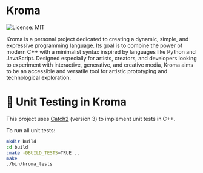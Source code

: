 # Kroma

![License: MIT](https://img.shields.io/badge/License-MIT-yellow.svg)

Kroma is a personal project dedicated to creating a dynamic, simple, and expressive programming language. Its goal is to combine the power of modern C++ with a minimalist syntax inspired by languages like Python and JavaScript. Designed especially for artists, creators, and developers looking to experiment with interactive, generative, and creative media, Kroma aims to be an accessible and versatile tool for artistic prototyping and technological exploration.

# 🧪 Unit Testing in Kroma

This project uses [Catch2](https://github.com/catchorg/Catch2) (version 3) to implement unit tests in C++.

To run all unit tests:

```bash
mkdir build
cd build
cmake -DBUILD_TESTS=TRUE ..
make
./bin/kroma_tests
```
